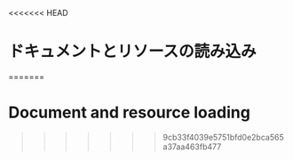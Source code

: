 
<<<<<<< HEAD
# ドキュメントとリソースの読み込み
=======
# Document and resource loading
>>>>>>> 9cb33f4039e5751bfd0e2bca565a37aa463fb477
